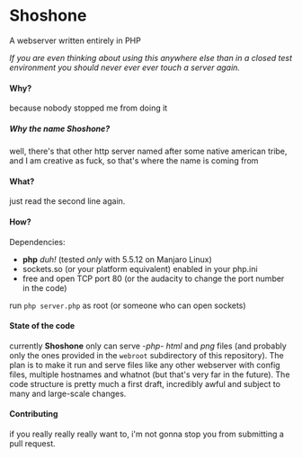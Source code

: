 Shoshone
========

A webserver written entirely in PHP

_If you are even thinking about using this anywhere else than in a closed test environment you should never ever ever touch a server again._

#### Why?
because nobody stopped me from doing it  
##### Why the name _Shoshone_?
well, there's that other http server named after some native american tribe, and I am creative as fuck, so that's where the name is coming from

#### What?
just read the second line again.

#### How?
Dependencies:
* __php__ _duh!_ (tested _only_ with 5.5.12 on Manjaro Linux)
* sockets.so (or your platform equivalent) enabled in your php.ini 
* free and open TCP port 80 (or the audacity to change the port number in the code)


run `php server.php` as root (or someone who can open sockets)

#### State of the code
currently __Shoshone__ only can serve -_php_- _html_ and _png_ files (and probably only the ones provided in the `webroot` subdirectory of this repository). The plan is to make it run and serve files like any other webserver with config files, multiple hostnames and whatnot (but that's very far in the future). The code structure is pretty much a first draft, incredibly awful and subject to many and large-scale changes.

#### Contributing
if you really really really want to, i'm not gonna stop you from submitting a pull request.
